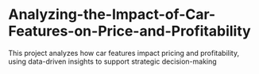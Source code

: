 # Analyzing-the-Impact-of-Car-Features-on-Price-and-Profitability
This project analyzes how car features impact pricing and profitability, using data-driven insights to support strategic decision-making
